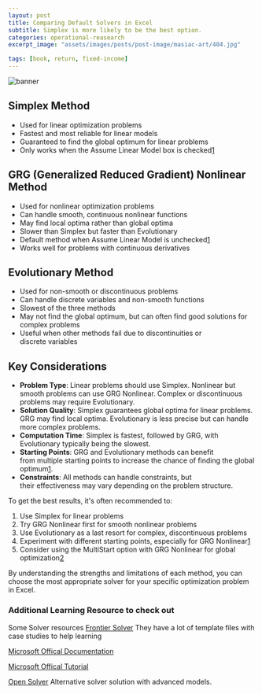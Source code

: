 ```yaml
---
layout: post
title: Comparing Default Solvers in Excel
subtitle: Simplex is more likely to be the best option.
categories: operational-reasearch
excerpt_image: "assets/images/posts/post-image/masiac-art/404.jpg"

tags: [book, return, fixed-income]
---
```

![banner](/assets/images/posts/post-image/masiac-art/404.jpg)

## **Simplex Method**

- Used for linear optimization problems
- Fastest and most reliable for linear models
- Guaranteed to find the global optimum for linear problems
- Only works when the Assume Linear Model box is checked[1](https://www.solver.com/standard-excel-solver-limitations-nonlinear-optimization)

## **GRG (Generalized Reduced Gradient) Nonlinear Method**

- Used for nonlinear optimization problems
- Can handle smooth, continuous nonlinear functions
- May find local optima rather than global optima
- Slower than Simplex but faster than Evolutionary
- Default method when Assume Linear Model is unchecked[1](https://www.solver.com/standard-excel-solver-limitations-nonlinear-optimization)
- Works well for problems with continuous derivatives

## **Evolutionary Method**

- Used for non-smooth or discontinuous problems
- Can handle discrete variables and non-smooth functions
- Slowest of the three methods
- May not find the global optimum, but can often find good solutions for complex problems
- Useful when other methods fail due to discontinuities or discrete variables

## **Key Considerations**

- **Problem Type**: Linear problems should use Simplex. Nonlinear but smooth problems can use GRG Nonlinear. Complex or discontinuous problems may require Evolutionary.
- **Solution Quality**: Simplex guarantees global optima for linear problems. GRG may find local optima. Evolutionary is less precise but can handle more complex problems.
- **Computation Time**: Simplex is fastest, followed by GRG, with Evolutionary typically being the slowest.
- **Starting Points**: GRG and Evolutionary methods can benefit from multiple starting points to increase the chance of finding the global optimum[1](https://www.solver.com/standard-excel-solver-limitations-nonlinear-optimization).
- **Constraints**: All methods can handle constraints, but their effectiveness may vary depending on the problem structure.

To get the best results, it's often recommended to:

1. Use Simplex for linear problems
2. Try GRG Nonlinear first for smooth nonlinear problems
3. Use Evolutionary as a last resort for complex, discontinuous problems
4. Experiment with different starting points, especially for GRG Nonlinear[1](https://www.solver.com/standard-excel-solver-limitations-nonlinear-optimization)
5. Consider using the MultiStart option with GRG Nonlinear for global optimization[2](https://www.solver.com/excel-solver-change-options-grg-nonlinear-solving-method)

By understanding the strengths and limitations of each method, you can choose the most appropriate solver for your specific optimization problem in Excel.

### Additional Learning Resource to check out

Some Solver resources
[Frontier Solver](https://www.solver.com/solver-tutorial-using-solver) 
They have a lot of template files with case studies to help learning

[Microsoft Offical Documentation](https://support.microsoft.com/en-gb/office/load-the-solver-add-in-in-excel-612926fc-d53b-46b4-872c-e24772f078ca)

[Microsoft Offical Tutorial](https://support.microsoft.com/en-gb/office/define-and-solve-a-problem-by-using-solver-5d1a388f-079d-43ac-a7eb-f63e45925040)

[Open Solver](https://opensolver.org/)
Alternative solver solution with advanced models.



